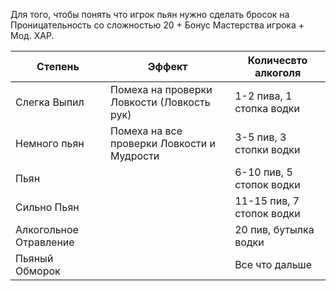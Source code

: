 Для того, чтобы понять что игрок пьян нужно сделать бросок на Проницательность со сложностью 20 + Бонус Мастерства игрока + Мод. ХАР.

| Степень                | Эффект                                     | Количесвто алкоголя       |
| ---------------------- | ------------------------------------------ | ------------------------- |
| Слегка Выпил           | Помеха на проверки Ловкости (Ловкость рук) | 1-2 пива, 1 стопка водки  |
| Немного пьян           | Помеха на все проверки Ловкости и Мудрости | 3-5 пив, 3 стопки водки   |
| Пьян                   |                                            | 6-10 пив, 5 стопок водки  |
| Сильно Пьян            |                                            | 11-15 пив, 7 стопок водки |
| Алкогольное Отравление |                                            | 20 пив, бутылка водки     |
| Пьяный Обморок         |                                            | Все что дальше            |

